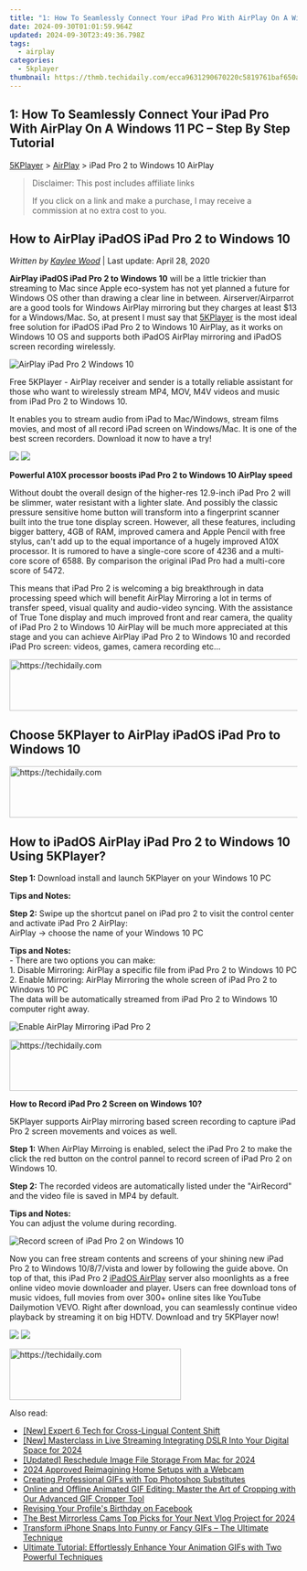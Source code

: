 ```yaml
---
title: "1: How To Seamlessly Connect Your iPad Pro With AirPlay On A Windows 11 PC – Step By Step Tutorial"
date: 2024-09-30T01:01:59.964Z
updated: 2024-09-30T23:49:36.798Z
tags:
  - airplay
categories:
  - 5kplayer
thumbnail: https://thmb.techidaily.com/ecca9631290670220c5819761baf650aa5dd08f70276ed62c1ed9a3790d42498.jpg
---
```


## 1: How To Seamlessly Connect Your iPad Pro With AirPlay On A Windows 11 PC – Step By Step Tutorial

[5KPlayer](https://tools.techidaily.com/5kplayer/products/) \> [AirPlay](https://tools.techidaily.com/5kplayer/airplay/) \> iPad Pro 2 to Windows 10 AirPlay

>  Disclaimer: This post includes affiliate links
>
>  If you click on a link and make a purchase, I may receive a commission at no extra cost to you.
>

## How to AirPlay iPadOS iPad Pro 2 to Windows 10

 _Written by [Kaylee Wood](https://www.quora.com/profile/Amanda-Hu-21)_ | Last update: April 28, 2020

**AirPlay iPadOS iPad Pro 2 to Windows 10** will be a little trickier than streaming to Mac since Apple eco-system has not yet planned a future for Windows OS other than drawing a clear line in between. Airserver/Airparrot are a good tools for Windows AirPlay mirroring but they charges at least $13 for a Windows/Mac. So, at present I must say that [5KPlayer](https://tools.techidaily.com/5kplayer/products/) is the most ideal free solution for iPadOS iPad Pro 2 to Windows 10 AirPlay, as it works on Windows 10 OS and supports both iPadOS AirPlay mirroring and iPadOS screen recording wirelessly. 

![AirPlay iPad Pro 2 Windows 10](https://www.5kplayer.com/airplay/img/5k-screen-recorder-for-ipad-trl-031601.jpg) 

Free 5KPlayer - AirPlay receiver and sender is a totally reliable assistant for those who want to wirelessly stream MP4, MOV, M4V videos and music from iPad Pro 2 to Windows 10.

It enables you to stream audio from iPad to Mac/Windows, stream films movies, and most of all record iPad screen on Windows/Mac. It is one of the best screen recorders. Download it now to have a try!

[![](https://www.5kplayer.com/airplay/../button/freedownwhitewin.png)](https://tools.techidaily.com/5kplayer/products/) [![](https://www.5kplayer.com/airplay/../button/freedownbackmac.png)](https://tools.techidaily.com/5kplayer/products/) 

**Powerful A10X processor boosts iPad Pro 2 to Windows 10 AirPlay speed**

Without doubt the overall design of the higher-res 12.9-inch iPad Pro 2 will be slimmer, water resistant with a lighter slate. And possibly the classic pressure sensitive home button will transform into a fingerprint scanner built into the true tone display screen. However, all these features, including bigger battery, 4GB of RAM, improved camera and Apple Pencil with free stylus, can't add up to the equal importance of a hugely improved A10X processor. It is rumored to have a single-core score of 4236 and a multi-core score of 6588\. By comparison the original iPad Pro had a multi-core score of 5472.

This means that iPad Pro 2 is welcoming a big breakthrough in data processing speed which will benefit AirPlay Mirroring a lot in terms of transfer speed, visual quality and audio-video syncing. With the assistance of True Tone display and much improved front and rear camera, the quality of iPad Pro 2 to Windows 10 AirPlay will be much more appreciated at this stage and you can achieve AirPlay iPad Pro 2 to Windows 10 and recorded iPad Pro screen: videos, games, camera recording etc...

<!-- affiliate ads begin -->
<a href="https://appsumo.8odi.net/c/5597632/2144299/7443" target="_top" id="2144299">
  <img src="//a.impactradius-go.com/display-ad/7443-2144299" border="0" alt="https://techidaily.com" width="728" height="90"/>
</a>
<img height="0" width="0" src="https://appsumo.8odi.net/i/5597632/2144299/7443" style="position:absolute;visibility:hidden;" border="0" />
<!-- affiliate ads end -->

## Choose 5KPlayer to AirPlay iPadOS iPad Pro to Windows 10

<!-- affiliate ads begin -->
<a href="https://unicoeye.pxf.io/c/5597632/2134244/18498" target="_top" id="2134244">
  <img src="//a.impactradius-go.com/display-ad/18498-2134244" border="0" alt="https://techidaily.com" width="728" height="90"/>
</a>
<img height="0" width="0" src="https://unicoeye.pxf.io/i/5597632/2134244/18498" style="position:absolute;visibility:hidden;" border="0" />
<!-- affiliate ads end -->

## How to iPadOS AirPlay iPad Pro 2 to Windows 10 Using 5KPlayer?

**Step 1:** Download install and launch 5KPlayer on your Windows 10 PC

**Tips and Notes:** 

**Step 2:**  Swipe up the shortcut panel on iPad pro 2 to visit the control center and activate iPad Pro 2 AirPlay:   
 AirPlay -> choose the name of your Windows 10 PC

**Tips and Notes:**   
 \- There are two options you can make:   
 1\. Disable Mirroring: AirPlay a specific file from iPad Pro 2 to Windows 10 PC  
 2\. Enable Mirroring: AirPlay Mirroring the whole screen of iPad Pro 2 to Windows 10 PC  
 The data will be automatically streamed from iPad Pro 2 to Windows 10 computer right away.

![Enable AirPlay Mirroring iPad Pro 2](https://www.5kplayer.com/airplay/img/ipad-pro-2-windows-10-a.jpg) 

<!-- affiliate ads begin -->
<a href="https://appsumo.8odi.net/c/5597632/2105863/7443" target="_top" id="2105863">
  <img src="//a.impactradius-go.com/display-ad/7443-2105863" border="0" alt="https://techidaily.com" width="728" height="90"/>
</a>
<img height="0" width="0" src="https://appsumo.8odi.net/i/5597632/2105863/7443" style="position:absolute;visibility:hidden;" border="0" />
<!-- affiliate ads end -->

**How to Record iPad Pro 2 Screen on Windows 10?**

5KPlayer supports AirPlay mirroring based screen recording to capture iPad Pro 2 screen movements and voices as well.

**Step 1:** When AirPlay Mirroing is enabled, select the iPad Pro 2 to make the click the red button on the control pannel to record screen of iPad Pro 2 on Windows 10.

**Step 2:** The recorded videos are automatically listed under the "AirRecord" and the video file is saved in MP4 by default.

**Tips and Notes:**   
You can adjust the volume during recording.

![Record screen of iPad Pro 2 on Windows 10](https://www.5kplayer.com/airplay/img/ipad-pro-2-windows-10-b.jpg) 

Now you can free stream contents and screens of your shining new iPad Pro 2 to Windows 10/8/7/vista and lower by following the guide above. On top of that, this iPad Pro 2 [iPadOS AirPlay](https://tools.techidaily.com/5kplayer/airplay/) server also moonlights as a free online video movie downloader and player. Users can free download tons of music vidoes, full movies from over 300+ online sites like YouTube Dailymotion VEVO. Right after download, you can seamlessly continue video playback by streaming it on big HDTV. Download and try 5KPlayer now!

[![](https://www.5kplayer.com/airplay/../button/freedownwhitewin.png)](https://tools.techidaily.com/5kplayer/products/) [![](https://www.5kplayer.com/airplay/../button/freedownbackmac.png)](https://tools.techidaily.com/5kplayer/products/)

<!-- affiliate ads begin -->
<a href="https://aligracehair.sjv.io/c/5597632/2135356/19272" target="_top" id="2135356">
  <img src="//a.impactradius-go.com/display-ad/19272-2135356" border="0" alt="https://techidaily.com" width="300" height="90"/>
</a>
<img height="0" width="0" src="https://aligracehair.sjv.io/i/5597632/2135356/19272" style="position:absolute;visibility:hidden;" border="0" />
<!-- affiliate ads end -->

<ins class="adsbygoogle"
     style="display:block"
     data-ad-format="autorelaxed"
     data-ad-client="ca-pub-7571918770474297"
     data-ad-slot="1223367746"></ins>

<ins class="adsbygoogle"
     style="display:block"
     data-ad-client="ca-pub-7571918770474297"
     data-ad-slot="8358498916"
     data-ad-format="auto"
     data-full-width-responsive="true"></ins>

<span class="atpl-alsoreadstyle">Also read:</span>
<div><ul>
<li><a href="https://some-techniques.techidaily.com/new-expert-6-tech-for-cross-lingual-content-shift/"><u>[New] Expert 6 Tech for Cross-Lingual Content Shift</u></a></li>
<li><a href="https://facebook-video-files.techidaily.com/new-masterclass-in-live-streaming-integrating-dslr-into-your-digital-space-for-2024/"><u>[New] Masterclass in Live Streaming Integrating DSLR Into Your Digital Space for 2024</u></a></li>
<li><a href="https://screen-activity-recording.techidaily.com/updated-reschedule-image-file-storage-from-mac-for-2024/"><u>[Updated] Reschedule Image File Storage From Mac for 2024</u></a></li>
<li><a href="https://on-screen-recording.techidaily.com/2024-approved-reimagining-home-setups-with-a-webcam/"><u>2024 Approved Reimagining Home Setups with a Webcam</u></a></li>
<li><a href="https://media-tips.techidaily.com/creating-professional-gifs-with-top-photoshop-substitutes/"><u>Creating Professional GIFs with Top Photoshop Substitutes</u></a></li>
<li><a href="https://media-tips.techidaily.com/1723620262385-online-and-offline-animated-gif-editing-master-the-art-of-cropping-with-our-advanced-gif-cropper-tool/"><u>Online and Offline Animated GIF Editing: Master the Art of Cropping with Our Advanced GIF Cropper Tool</u></a></li>
<li><a href="https://facebook.techidaily.com/revising-your-profiles-birthday-on-facebook/"><u>Revising Your Profile's Birthday on Facebook</u></a></li>
<li><a href="https://facebook-record-videos.techidaily.com/the-best-mirrorless-cams-top-picks-for-your-next-vlog-project-for-2024/"><u>The Best Mirrorless Cams Top Picks for Your Next Vlog Project for 2024</u></a></li>
<li><a href="https://media-tips.techidaily.com/1723620261786-transform-iphone-snaps-into-funny-or-fancy-gifs-the-ultimate-technique/"><u>Transform iPhone Snaps Into Funny or Fancy GIFs – The Ultimate Technique</u></a></li>
<li><a href="https://media-tips.techidaily.com/ultimate-tutorial-effortlessly-enhance-your-animation-gifs-with-two-powerful-techniques/"><u>Ultimate Tutorial: Effortlessly Enhance Your Animation GIFs with Two Powerful Techniques</u></a></li>
</ul></div>

